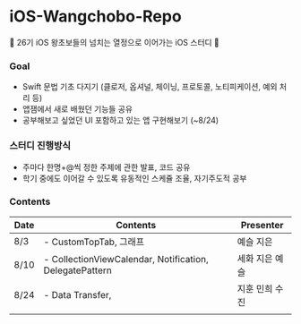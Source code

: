# iOS-Wangchobo-Repo

🌟 26기 iOS 왕초보들의 넘치는 열정으로 이어가는 iOS 스터디 🌟



### Goal

- Swift 문법 기초 다지기 (클로저, 옵셔널, 체이닝, 프로토콜, 노티피케이션, 예외 처리 등)
- 앱잼에서 새로 배웠던 기능들 공유
- 공부해보고 싶었던 UI 포함하고 있는 앱 구현해보기 (~8/24)



### 스터디 진행방식

- 주마다 한명+@씩 정한 주제에 관한 발표, 코드 공유
- 학기 중에도 이어갈 수 있도록 유동적인 스케쥴 조율, 자기주도적 공부



### Contents

| Date | Contents                                                | Presenter      |
| ---- | ------------------------------------------------------- | -------------- |
| 8/3  | - CustomTopTab, 그래프                                  | 예슬 지은      |
| 8/10 | - CollectionViewCalendar, Notification, DelegatePattern | 세화 지은 예슬 |
| 8/24 | - Data Transfer,                                        | 지훈 민희 수진 |
|      |                                                         |                |


